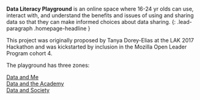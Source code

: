 **Data Literacy Playground** is an online space where 16-24 yr olds can use, interact with, and understand the benefits and issues of using and sharing data so that they can make informed choices about data sharing.
{: .lead-paragraph .homepage-headline }

This project was originally proposed by Tanya Dorey-Elias at the LAK 2017 Hackathon
and was kickstarted by inclusion in the Mozilla Open Leader Program cohort 4.

The playground has three zones:

<div class="row home-cards">
  <div class="col-xs-12 col-md mt-3">
    <a href="/me" class="home-card home-card--me">
      <div class="home-card--contents">
        <span class="data">Data and</span>
        <span class="category category--me">Me</span>
      </div>
    </a>
  </div>
  <div class="col-xs-12 col-md mt-3">
    <a href="/academy" class="home-card home-card--academy">
      <div class="home-card--contents">
        <span class="data">Data and the</span>
        <span class="category category--academy">Academy</span>
      </div>
    </a>
  </div>
  <div class="col-xs-12 col-md mt-3">
    <a href="/society" class="home-card home-card--society">
      <div class="home-card--contents">
        <span class="data">Data and</span>
        <span class="category category--society">Society</span>
      </div>
    </a>
  </div>
</div>
